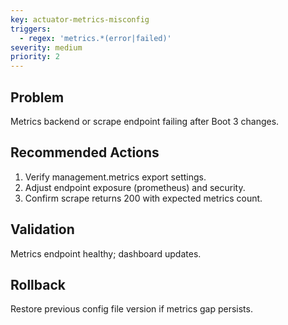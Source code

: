 ```yaml
---
key: actuator-metrics-misconfig
triggers:
  - regex: 'metrics.*(error|failed)'
severity: medium
priority: 2
---
```

## Problem
Metrics backend or scrape endpoint failing after Boot 3 changes.
## Recommended Actions
1. Verify management.metrics export settings.
2. Adjust endpoint exposure (prometheus) and security.
3. Confirm scrape returns 200 with expected metrics count.
## Validation
Metrics endpoint healthy; dashboard updates.
## Rollback
Restore previous config file version if metrics gap persists.
